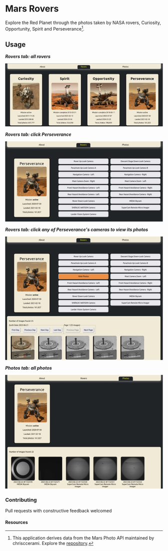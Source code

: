 # Mars Rovers

Explore the Red Planet through the photos taken by NASA rovers, Curiosity, Opportunity, Spirit and Perseverance[^1].

## Usage

***Rovers tab: all rovers***

![Screenshot of all rovers at the Rovers tab.](/screenshots/mars-rovers-1470x587.jpg)

***Rovers tab: click Perseverance***

![Screenshot of Perseverance rover's profile.](/screenshots/Perseverance-new-1333x678.jpg)

***Rovers tab: click any of Perseverance's cameras to view its photos***

![Screenshot of Perseverance's camera and its photos.](/screenshots/Perseverance-new-camera-photos-1333x1042.jpg)

***Photos tab: all photos***

![Screenshot of all photos at the Photos tab.](/screenshots/mars-photos-latest-perseverance-1333x960.jpg)

### Contributing

Pull requests with constructive feedback welcomed



#### Resources

[^1]:This application derives data from the Mars Photo API maintained by chrisccerami.
Explore the [repository](https://github.com/chrisccerami/mars-photo-api).
